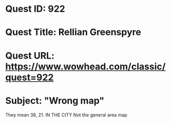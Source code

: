 # Quest ID: 922
# Quest Title: Rellian Greenspyre
# Quest URL: https://www.wowhead.com/classic/quest=922
# Subject: "Wrong map"
They mean 38, 21. IN THE CITY
Not the general area map